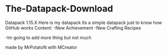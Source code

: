 # The-Datapack-Download
Datapack 1.15.X
Here is my datapack
Its a simple datapack just to know how GitHub works
Content:
-New Achievement
-New Crafting Recipes

-Im going to add more thing but not much


made by MrPotatoN with MCreator
